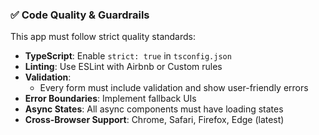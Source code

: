 ### ✅ Code Quality & Guardrails

This app must follow strict quality standards:

- **TypeScript**: Enable `strict: true` in `tsconfig.json`
- **Linting**: Use ESLint with Airbnb or Custom rules
- **Validation**:
    - Every form must include validation and show user-friendly errors
- **Error Boundaries**: Implement fallback UIs
- **Async States**: All async components must have loading states
- **Cross-Browser Support**: Chrome, Safari, Firefox, Edge (latest)
